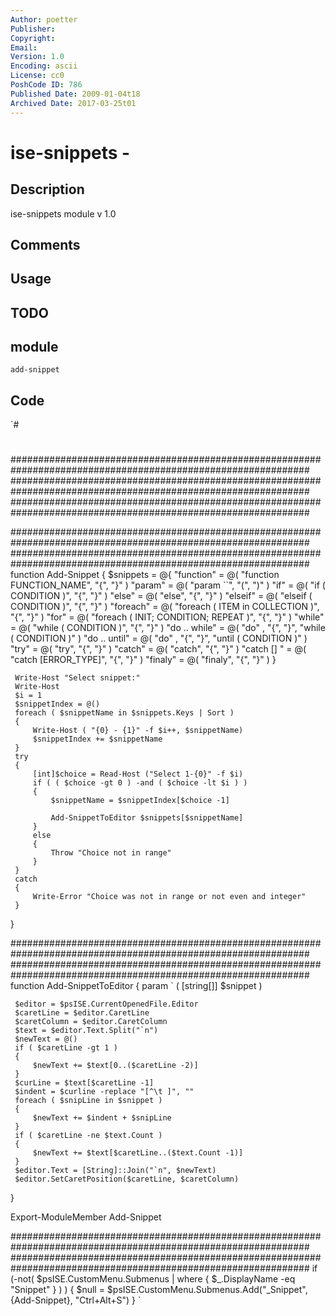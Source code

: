 ```yaml
---
Author: poetter
Publisher: 
Copyright: 
Email: 
Version: 1.0
Encoding: ascii
License: cc0
PoshCode ID: 786
Published Date: 2009-01-04t18
Archived Date: 2017-03-25t01
---
```


# ise-snippets - 

## Description

ise-snippets module v 1.0

## Comments



## Usage



## TODO



## module

`add-snippet`

## Code

`#
 #
 ##############################################################################################################
 ##############################################################################################################
 ##############################################################################################################
 
 
 ##############################################################################################################
 ##############################################################################################################
 function Add-Snippet
 {
     $snippets = @{
         "function" = @( "function FUNCTION_NAME", "{", "}" )
         "param" = @( "param ``", "(", ")" )
         "if" = @( "if ( CONDITION )", "{", "}" )
         "else" = @( "else", "{", "}" )
         "elseif" = @( "elseif ( CONDITION )", "{", "}" )
         "foreach" = @( "foreach ( ITEM in COLLECTION )", "{", "}" )
         "for" = @( "foreach ( INIT; CONDITION; REPEAT )", "{", "}" )
         "while" = @( "while ( CONDITION )", "{", "}" )
         "do .. while" = @( "do" , "{", "}", "while ( CONDITION )" )
         "do .. until" = @( "do" , "{", "}", "until ( CONDITION )" )
         "try" = @( "try", "{", "}" )
         "catch" = @( "catch", "{", "}" )
         "catch [<error type>] " = @( "catch [ERROR_TYPE]", "{", "}" )
         "finaly" = @( "finaly", "{", "}" )
     }
     
     Write-Host "Select snippet:"
     Write-Host
     $i = 1
     $snippetIndex = @()
     foreach ( $snippetName in $snippets.Keys | Sort )
     {
         Write-Host ( "{0} - {1}" -f $i++, $snippetName)
         $snippetIndex += $snippetName
     }
     try
     {
         [int]$choice = Read-Host ("Select 1-{0}" -f $i)
         if ( ( $choice -gt 0 ) -and ( $choice -lt $i ) )
         {
             $snippetName = $snippetIndex[$choice -1]
             
             Add-SnippetToEditor $snippets[$snippetName]
         }
         else
         {
             Throw "Choice not in range"
         }
     }
     catch
     {
         Write-Error "Choice was not in range or not even and integer"
     }
 }
 
 ##############################################################################################################
 ##############################################################################################################
 function Add-SnippetToEditor
 {
     param `
     (
         [string[]] $snippet
     )
 
     $editor = $psISE.CurrentOpenedFile.Editor
     $caretLine = $editor.CaretLine
     $caretColumn = $editor.CaretColumn
     $text = $editor.Text.Split("`n")
     $newText = @()
     if ( $caretLine -gt 1 )
     {
         $newText += $text[0..($caretLine -2)]
     }
     $curLine = $text[$caretLine -1]
     $indent = $curline -replace "[^\t ]", ""
     foreach ( $snipLine in $snippet )
     {
         $newText += $indent + $snipLine
     }
     if ( $caretLine -ne $text.Count )
     {
         $newText += $text[$caretLine..($text.Count -1)]
     }
     $editor.Text = [String]::Join("`n", $newText)
     $editor.SetCaretPosition($caretLine, $caretColumn)
 }
 
 Export-ModuleMember Add-Snippet
 
 
 ##############################################################################################################
 ##############################################################################################################
 if (-not( $psISE.CustomMenu.Submenus | where { $_.DisplayName -eq "Snippet" } ) )
 {
     $null = $psISE.CustomMenu.Submenus.Add("_Snippet", {Add-Snippet}, "Ctrl+Alt+S")
 }
`

